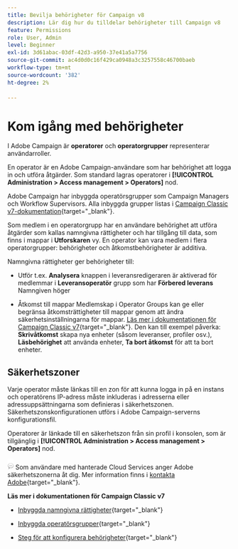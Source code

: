 ```yaml
---
title: Bevilja behörigheter för Campaign v8
description: Lär dig hur du tilldelar behörigheter till Campaign v8
feature: Permissions
role: User, Admin
level: Beginner
exl-id: 3d61abac-03df-42d3-a950-37e41a5a7756
source-git-commit: ac4d0d0c16f429ca0948a3c3257558c46700baeb
workflow-type: tm+mt
source-wordcount: '382'
ht-degree: 2%

---
```


# Kom igång med behörigheter

I Adobe Campaign är **operatorer** och **operatorgrupper** representerar användarroller.

En operator är en Adobe Campaign-användare som har behörighet att logga in och utföra åtgärder. Som standard lagras operatorer i **[!UICONTROL Administration > Access management > Operators]** nod.

Adobe Campaign har inbyggda operatörsgrupper som Campaign Managers och Workflow Supervisors. Alla inbyggda grupper listas i [Campaign Classic v7-dokumentation](https://experienceleague.adobe.com/docs/campaign-classic/using/getting-started/permissions/access-management-groups.html?lang=en#default-groups){target=&quot;_blank&quot;}.

Som medlem i en operatorgrupp har en användare behörighet att utföra åtgärder som kallas namngivna rättigheter och har tillgång till data, som finns i mappar i **Utforskaren** vy. En operator kan vara medlem i flera operatorgrupper: behörigheter och åtkomstbehörigheter är additiva.

Namngivna rättigheter ger behörigheter till:

* Utför t.ex. **Analysera** knappen i leveransredigeraren är aktiverad för medlemmar i **Leveransoperatör** grupp som har **Förbered leverans** Namngiven höger

* Åtkomst till mappar Medlemskap i Operator Groups kan ge eller begränsa åtkomsträttigheter till mappar genom att ändra säkerhetsinställningarna för mappar. [Läs mer i dokumentationen för Campaign Classic v7](https://experienceleague.adobe.com/docs/campaign-classic/using/getting-started/permissions/access-management-folders.html?lang=en#permissions-on-a-folder){target=&quot;_blank&quot;}. Den kan till exempel påverka: **Skrivåtkomst** skapa nya enheter (såsom leveranser, profiler osv.), **Läsbehörighet** att använda enheter, **Ta bort åtkomst** för att ta bort enheter.

## Säkerhetszoner

Varje operator måste länkas till en zon för att kunna logga in på en instans och operatörens IP-adress måste inkluderas i adresserna eller adressuppsättningarna som definieras i säkerhetszonen. Säkerhetszonskonfigurationen utförs i Adobe Campaign-serverns konfigurationsfil.

Operatorer är länkade till en säkerhetszon från sin profil i konsolen, som är tillgänglig i **[!UICONTROL Administration > Access management > Operators]** nod.

![](../assets/do-not-localize/speech.png)  Som användare med hanterade Cloud Services anger Adobe säkerhetszonerna åt dig. Mer information finns i [kontakta Adobe](https://helpx.adobe.com/se/enterprise/admin-guide.html/enterprise/using/support-for-experience-cloud.ug.html){target=&quot;_blank&quot;}.

**Läs mer i dokumentationen för Campaign Classic v7**

* [Inbyggda namngivna rättigheter](https://experienceleague.adobe.com/docs/campaign-classic/using/getting-started/permissions/access-management-named-rights.html){target=&quot;_blank&quot;}

* [Inbyggda operatörsgrupper](https://experienceleague.adobe.com/docs/campaign-classic/using/getting-started/permissions/access-management-groups.html?lang=en#default-groups){target=&quot;_blank&quot;}

* [Steg för att konfigurera behörigheter](https://experienceleague.adobe.com/docs/campaign-classic/using/getting-started/permissions/access-management.html){target=&quot;_blank&quot;}
